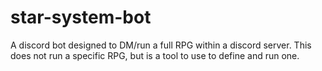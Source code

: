 # star-system-bot

A discord bot designed to DM/run a full RPG within a discord server.
This does not run a specific RPG, but is a tool to use to define and run one.
